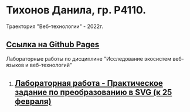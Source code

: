 # Тихонов Данила, гр. Р4110.
Траектория "Веб-технологии" - 2022г.
## [Ссылка на Github Pages](https://tikhonovdanila.github.io/itmo_laboratory_work/)
Лабораторные работы по дисциплине "Исследование экосистем веб-языков и веб-технологий"
1. ## [Лабораторная работа - Практическое задание по преобразованию в SVG (к 25 февраля)](https://github.com/TikhonovDanila/itmo_laboratory_work/tree/main/2023_25feb)
